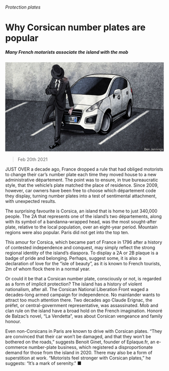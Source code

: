 ###### Protection plates

# Why Corsican number plates are popular 

##### Many French motorists associate the island with the mob 

![image](images/20210220_EUD001_0.jpg) 

> Feb 20th 2021 


JUST OVER a decade ago, France dropped a rule that had obliged motorists to change their car’s number plate each time they moved house to a new administrative département. The point was to ensure, in true bureaucratic style, that the vehicle’s plate matched the place of residence. Since 2009, however, car owners have been free to choose which département code they display, turning number plates into a test of sentimental attachment, with unexpected results.


The surprising favourite is Corsica, an island that is home to just 340,000 people. The 2A that represents one of the island’s two départements, along with its symbol of a bandanna-wrapped head, was the most sought-after plate, relative to the local population, over an eight-year period. Mountain regions were also popular. Paris did not get into the top ten.



This amour for Corsica, which became part of France in 1796 after a history of contested independence and conquest, may simply reflect the strong regional identity of the island’s diaspora. To display a 2A or 2B plaque is a badge of pride and belonging. Perhaps, suggest some, it is also a declaration of love for the “isle of beauty”, as it is known to French tourists, 2m of whom flock there in a normal year.


Or could it be that a Corsican number plate, consciously or not, is regarded as a form of implicit protection? The island has a history of violent nationalism, after all. The Corsican National Liberation Front waged a decades-long armed campaign for independence. No mainlander wants to attract too much attention there. Two decades ago Claude Erignac, the préfet, or central-government representative, was assassinated. Mob and clan rule on the island have a broad hold on the French imagination. Honoré de Balzac’s novel, “La Vendetta”, was about Corsican vengeance and family honour.


Even non-Corsicans in Paris are known to drive with Corsican plates. “They are convinced that their car won’t be damaged, and that they won’t be bothered on the roads,” suggests Benoit Ginet, founder of Eplaque.fr, an e-commerce number-plate business, which registered a disproportionate demand for those from the island in 2020. There may also be a form of superstition at work. “Motorists feel stronger with Corsican plates,” he suggests: “It’s a mark of serenity.” ■

